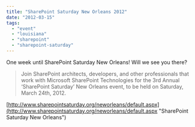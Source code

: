 ```yaml
---
title: "SharePoint Saturday New Orleans 2012"
date: "2012-03-15"
tags: 
  - "event"
  - "louisiana"
  - "sharepoint"
  - "sharepoint-saturday"
---
```


One week until SharePoint Saturday New Orleans! Will we see you there?

> Join SharePoint architects, developers, and other professionals that work with Microsoft SharePoint Technologies for the 3rd Annual ‘SharePoint Saturday’ New Orleans event, to be held on Saturday, March 24th, 2012.

[http://www.sharepointsaturday.org/neworleans/default.aspx](http://www.sharepointsaturday.org/neworleans/default.aspx "SharePoint Saturday New Orleans")
